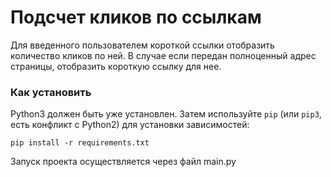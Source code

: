 # Подсчет кликов по ссылкам

Для введенного пользователем короткой ссылки отобразить количество кликов по ней.
В случае если передан полноценный адрес страницы, отобразить короткую ссылку для нее.

### Как установить

Python3 должен быть уже установлен. 
Затем используйте `pip` (или `pip3`, есть конфликт с Python2) для установки зависимостей:
```
pip install -r requirements.txt
```
Запуск проекта осуществляется через файл main.py

